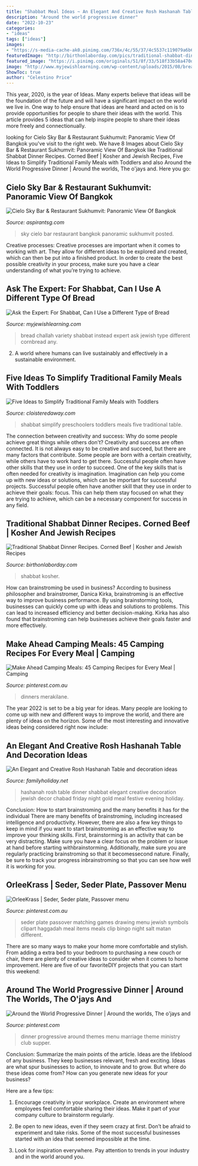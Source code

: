 ```yaml
---
title: "Shabbat Meal Ideas ~ An Elegant And Creative Rosh Hashanah Table And Decoration Ideas"
description: "Around the world progressive dinner"
date: "2022-10-23"
categories:
- "ideas"
tags: ["ideas"]
images:
- "https://s-media-cache-ak0.pinimg.com/736x/4c/55/37/4c5537c119079a6b6f0a4572d79416d3.jpg"
featuredImage: "http://birthonlaborday.com/pics/traditional-shabbat-dinner-recipes-3.jpg"
featured_image: "https://i.pinimg.com/originals/51/8f/33/518f33b58a470d2f72a0822085432c12.jpg"
image: "http://www.myjewishlearning.com/wp-content/uploads/2015/08/bread-variety.jpg"
ShowToc: true
author: "Celestino Price"
---
```



This year, 2020, is the year of Ideas. Many experts believe that ideas will be the foundation of the future and will have a significant impact on the world we live in. One way to help ensure that ideas are heard and acted on is to provide opportunities for people to share their ideas with the world. This article provides 5 ideas that can help inspire people to share their ideas more freely and connectionually.

	

		
looking for Cielo Sky Bar &amp; Restaurant Sukhumvit: Panoramic View Of Bangkok you've visit to the right web. We have 8 Images about Cielo Sky Bar &amp; Restaurant Sukhumvit: Panoramic View Of Bangkok like Traditional Shabbat Dinner Recipes. Corned Beef | Kosher and Jewish Recipes, Five Ideas to Simplify Traditional Family Meals with Toddlers and also Around the World Progressive Dinner | Around the worlds, The o&#039;jays and. Here you go:
		
    
## Cielo Sky Bar &amp; Restaurant Sukhumvit: Panoramic View Of Bangkok

<img loading=lazy src="https://www.placestovisitasia.com/wp-content/uploads/2019/05/Cielo-Sky-Bar-Restaurant-View-ArdorAsia.jpg" onerror="this.onerror=null;this.src='https://tse4.mm.bing.net/th?id=OIP.NGhY1HPNElKGQ5YKJ-K0rAHaE8&amp;pid=15.1';" alt="Cielo Sky Bar &amp; Restaurant Sukhumvit: Panoramic View Of Bangkok">

_Source: aspirantsg.com_

>sky cielo bar restaurant bangkok panoramic sukhumvit posted. 

	

Creative processes:
Creative processes are important when it comes to working with art. They allow for different ideas to be explored and created, which can then be put into a finished product. In order to create the best possible creativity in your process, make sure you have a clear understanding of what you’re trying to achieve.

    
## Ask The Expert: For Shabbat, Can I Use A Different Type Of Bread

<img loading=lazy src="http://www.myjewishlearning.com/wp-content/uploads/2015/08/bread-variety.jpg" onerror="this.onerror=null;this.src='https://tse1.mm.bing.net/th?id=OIP.77HsjD7NyfngtWfp47tDsAHaE8&amp;pid=15.1';" alt="Ask the Expert: For Shabbat, Can I Use a Different Type of Bread">

_Source: myjewishlearning.com_

>bread challah variety shabbat instead expert ask jewish type different cornbread any. 

	

2. A world where humans can live sustainably and effectively in a sustainable environment. 

    
## Five Ideas To Simplify Traditional Family Meals With Toddlers

<img loading=lazy src="http://199v71iftvsp48715havq104.wpengine.netdna-cdn.com/wp-content/uploads/2018/02/Shabbat_Littles2.jpg" onerror="this.onerror=null;this.src='https://tse1.mm.bing.net/th?id=OIP.jZl66NkyEQ5hzvHF7M7v6AHaE8&amp;pid=15.1';" alt="Five Ideas to Simplify Traditional Family Meals with Toddlers">

_Source: cloisteredaway.com_

>shabbat simplify preschoolers toddlers meals five traditional table. 

	

The connection between creativity and success: Why do some people achieve great things while others don't?
Creativity and success are often connected. It is not always easy to be creative and succeed, but there are many factors that contribute. Some people are born with a certain creativity, while others have to work hard to get there. Successful people often have other skills that they use in order to succeed. One of the key skills that is often needed for creativity is imagination. Imagination can help you come up with new ideas or solutions, which can be important for successful projects. Successful people often have another skill that they use in order to achieve their goals: focus. This can help them stay focused on what they are trying to achieve, which can be a necessary component for success in any field.

    
## Traditional Shabbat Dinner Recipes. Corned Beef | Kosher And Jewish Recipes

<img loading=lazy src="http://birthonlaborday.com/pics/traditional-shabbat-dinner-recipes-3.jpg" onerror="this.onerror=null;this.src='https://tse2.mm.bing.net/th?id=OIP.CF_a2QUJQcko40odAtpKmQHaHa&amp;pid=15.1';" alt="Traditional Shabbat Dinner Recipes. Corned Beef | Kosher and Jewish Recipes">

_Source: birthonlaborday.com_

>shabbat kosher. 

	

How can brainstroming be used in business?
According to business philosopher and brainstromer, Danica Kirka, brainstroming is an effective way to improve business performance. By using brainstorming tools, businesses can quickly come up with ideas and solutions to problems. This can lead to increased efficiency and better decision-making. Kirka has also found that brainstroming can help businesses achieve their goals faster and more effectively.

    
## Make Ahead Camping Meals: 45 Camping Recipes For Every Meal | Camping

<img loading=lazy src="https://i.pinimg.com/originals/fd/c5/b3/fdc5b3d907becbfb8af351643a23acef.png" onerror="this.onerror=null;this.src='https://tse4.mm.bing.net/th?id=OIP.WAX_f0SovffO5735ofAYLQHaLH&amp;pid=15.1';" alt="Make Ahead Camping Meals: 45 Camping Recipes for Every Meal | Camping">

_Source: pinterest.com.au_

>dinners merakilane. 

	

The year 2022 is set to be a big year for ideas. Many people are looking to come up with new and different ways to improve the world, and there are plenty of ideas on the horizon. Some of the most interesting and innovative ideas being considered right now include: 

    
## An Elegant And Creative Rosh Hashanah Table And Decoration Ideas

<img loading=lazy src="http://www.familyholiday.net/wp-content/uploads/2012/08/An-Elegant-and-Creative-_-Rosh-_-Hashanah-_Table-_-and-_-decoration-_-ideas-__03.jpg" onerror="this.onerror=null;this.src='https://tse1.mm.bing.net/th?id=OIP.cYnPSVgafTQ45ERmRZ52qAHaFj&amp;pid=15.1';" alt="An Elegant and Creative Rosh Hashanah Table and decoration ideas">

_Source: familyholiday.net_

>hashanah rosh table dinner shabbat elegant creative decoration jewish decor chabad friday night gold meal festive evening holiday. 

	

Conclusion: How to start brainstroming and the many benefits it has for the individual
There are many benefits of brainstroming, including increased intelligence and productivity. However, there are also a few key things to keep in mind if you want to start brainstroming as an effective way to improve your thinking skills. First, brainstorming is an activity that can be very distracting. Make sure you have a clear focus on the problem or issue at hand before starting withbrainstorming. Additionally, make sure you are regularly practicing brainstroming so that it becomessecond nature. Finally, be sure to track your progress inbrainstroming so that you can see how well it is working for you.

    
## OrleeKrass | Seder, Seder Plate, Passover Menu

<img loading=lazy src="https://i.pinimg.com/originals/51/8f/33/518f33b58a470d2f72a0822085432c12.jpg" onerror="this.onerror=null;this.src='https://tse4.mm.bing.net/th?id=OIP.XsTujA3-PJ_tA0EiPuYPvQHaFu&amp;pid=15.1';" alt="OrleeKrass | Seder, Seder plate, Passover menu">

_Source: pinterest.com.au_

>seder plate passover matching games drawing menu jewish symbols clipart haggadah meal items meals clip bingo night salt matan different. 

	

There are so many ways to make your home more comfortable and stylish. From adding a extra bed to your bedroom to purchasing a new couch or chair, there are plenty of creative ideas to consider when it comes to home improvement. Here are five of our favoriteDIY projects that you can start this weekend: 

    
## Around The World Progressive Dinner | Around The Worlds, The O&#039;jays And

<img loading=lazy src="https://s-media-cache-ak0.pinimg.com/736x/4c/55/37/4c5537c119079a6b6f0a4572d79416d3.jpg" onerror="this.onerror=null;this.src='https://tse2.mm.bing.net/th?id=OIP.xm3OJhgVfPW4c3HdE6SVxQHaLn&amp;pid=15.1';" alt="Around the World Progressive Dinner | Around the worlds, The o&#039;jays and">

_Source: pinterest.com_

>dinner progressive around themes menu marriage theme ministry club supper. 

	

Conclusion: Summarize the main points of the article.
Ideas are the lifeblood of any business. They keep businesses relevant, fresh and exciting. Ideas are what spur businesses to action, to innovate and to grow.
But where do these ideas come from? How can you generate new ideas for your business?

Here are a few tips:

1. Encourage creativity in your workplace. Create an environment where employees feel comfortable sharing their ideas. Make it part of your company culture to brainstorm regularly.

2. Be open to new ideas, even if they seem crazy at first. Don’t be afraid to experiment and take risks. Some of the most successful businesses started with an idea that seemed impossible at the time.

3. Look for inspiration everywhere. Pay attention to trends in your industry and in the world around you.

